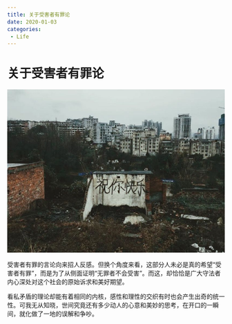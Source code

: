 ```yaml
---
title: 关于受害者有罪论
date: 2020-01-03
categories:
 - Life
---
```



# 关于受害者有罪论

![img](./assets/o-1718113159768-54.jpeg)

受害者有罪的言论向来招人反感。但换个角度来看，这部分人未必是真的希望“受害者有罪”，而是为了从侧面证明“无罪者不会受害”。而这，却恰恰是广大守法者内心深处对这个社会的原始诉求和美好期望。 

看私矛盾的理论却能有着相同的内核，感性和理性的交织有时也会产生出奇的统一性。可我无从知晓，世间究竟还有多少动人的心意和美妙的思考，在开口的一瞬间，就化做了一地的误解和争吵。
